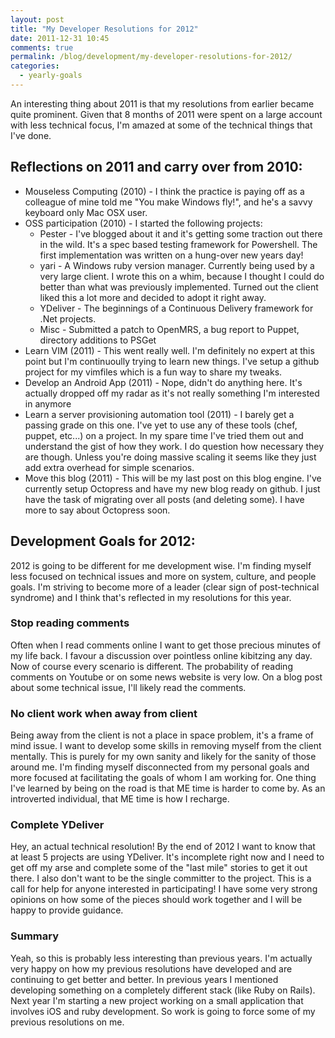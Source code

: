```yaml
---
layout: post
title: "My Developer Resolutions for 2012"
date: 2011-12-31 10:45
comments: true
permalink: /blog/development/my-developer-resolutions-for-2012/
categories:
  - yearly-goals
---
```


An interesting thing about 2011 is that my resolutions from earlier became quite prominent. Given that 8 months of 2011 were spent on a large account with less technical focus, I'm amazed at some of the technical things that I've done.

<!-- more -->

## Reflections on 2011 and carry over from 2010:

* Mouseless Computing (2010) - I think the practice is paying off as a colleague of mine told me "You make Windows fly!", and he's a savvy keyboard only Mac OSX user.
* OSS participation (2010) - I started the following projects:
    * Pester - I've blogged about it and it's getting some traction out there in the wild. It's a spec based testing framework for Powershell. The first implementation was written on a hung-over new years day!
    * yari - A Windows ruby version manager. Currently being used by a very large client. I wrote this on a whim, because I thought I could do better than what was previously implemented. Turned out the client liked this a lot more and decided to adopt it right away.
    * YDeliver - The beginnings of a Continuous Delivery framework for .Net projects.
    * Misc - Submitted a patch to OpenMRS, a bug report to Puppet, directory additions to PSGet
* Learn VIM (2011) - This went really well. I'm definitely no expert at this point but I'm continuoully trying to learn new things. I've setup a github project for my vimfiles which is a fun way to share my tweaks.
* Develop an Android App (2011) - Nope, didn't do anything here. It's actually dropped off my radar as it's not really something I'm interested in anymore
* Learn a server provisioning automation tool (2011) - I barely get a passing grade on this one. I've yet to use any of these tools (chef, puppet, etc...) on a project. In my spare time I've tried them out and understand the gist of how they work. I do question how necessary they are though. Unless you're doing massive scaling it seems like they just add extra overhead for simple scenarios.
* Move this blog (2011) - This will be my last post on this blog engine. I've currently setup Octopress and have my new blog ready on github. I just have the task of migrating over all posts (and deleting some). I have more to say about Octopress soon.

## Development Goals for 2012:

2012 is going to be different for me development wise. I'm finding myself less focused on technical issues and more on system, culture, and people goals. I'm striving to become more of a leader (clear sign of post-technical syndrome) and I think that's reflected in my resolutions for this year.

### Stop reading comments

Often when I read comments online I want to get those precious minutes of my life back. I favour a discussion over pointless online kibitzing any day. Now of course every scenario is different. The probability of reading comments on Youtube or on some news website is very low. On a blog post about some technical issue, I'll likely read the comments.

### No client work when away from client

Being away from the client is not a place in space problem, it's a frame of mind issue. I want to develop some skills in removing myself from the client mentally. This is purely for my own sanity and likely for the sanity of those around me. I'm finding myself disconnected from my personal goals and more focused at facilitating the goals of whom I am working for. One thing I've learned by being on the road is that ME time is harder to come by. As an introverted individual, that ME time is how I recharge.  

### Complete YDeliver

Hey, an actual technical resolution! By the end of 2012 I want to know that at least 5 projects are using YDeliver. It's incomplete right now and I need to get off my arse and complete some of the "last mile" stories to get it out there. I also don't want to be the single committer to the project. This is a call for help for anyone interested in participating! I have some very strong opinions on how some of the pieces should work together and I will be happy to provide guidance.

### Summary

Yeah, so this is probably less interesting than previous years. I'm actually very happy on how my previous resolutions have developed and are continuing to get better and better. In previous years I mentioned developing something on a completely different stack (like Ruby on Rails). Next year I'm starting a new project working on a small application that involves iOS and ruby development. So work is going to force some of my previous resolutions on me.

